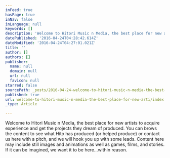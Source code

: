 ```yaml
---
inFeed: true
hasPage: true
inNav: false
inLanguage: null
keywords: []
description: 'Welcome to Hitori Music n Media, the best place for new artists to acquire experience and get the projects they dream of produced. You can brows the content to see what Hito has produced (or helped produce) or contact us here with a pitch, and we will hook you up with some leads. Content here may include still images and animations as well as games, films, and stories. If it can be imagined, we want it to be here...within reason. '
datePublished: '2016-04-24T04:28:42.614Z'
dateModified: '2016-04-24T04:27:01.021Z'
title: ''
author: []
authors: []
publisher:
  name: null
  domain: null
  url: null
  favicon: null
starred: false
sourcePath: _posts/2016-04-24-welcome-to-hitori-music-n-media-the-best-place-for-new-arti.md
published: true
url: welcome-to-hitori-music-n-media-the-best-place-for-new-arti/index.html
_type: Article

---
```

Welcome to Hitori Music n Media, the best place for new artists to acquire experience and get the projects they dream of produced. You can brows the content to see what Hito has produced (or helped produce) or contact us here with a pitch, and we will hook you up with some leads. Content here may include still images and animations as well as games, films, and stories. If it can be imagined, we want it to be here...within reason.